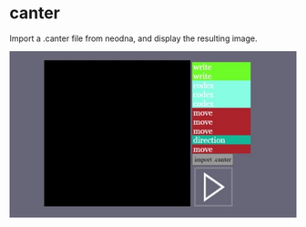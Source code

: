 # canter
Import a .canter file from neodna, and display the resulting image.

![Screenshot](ss29052021.jpg)
